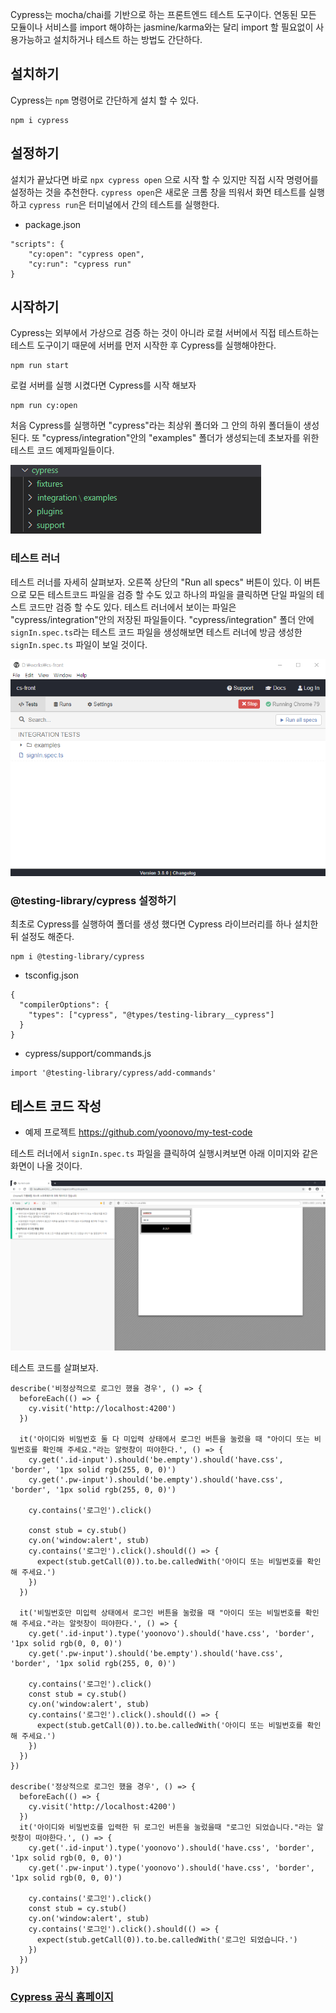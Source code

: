 Cypress는 mocha/chai를 기반으로 하는 프론트엔드 테스트 도구이다.
연동된 모든 모듈이나 서비스를 import 해야하는 jasmine/karma와는 달리 import 할 필요없이 사용가능하고 설치하거나 테스트 하는 방법도 간단하다.

## 설치하기 

Cypress는 `npm` 명령어로 간단하게 설치 할 수 있다.

```
npm i cypress
```

## 설정하기 

설치가 끝났다면 바로 `npx cypress open` 으로 시작 할 수 있지만 직접 시작 명령어를 설정하는 것을 추천한다.
`cypress open`은 새로운 크롬 창을 띄워서 화면 테스트를 실행하고 `cypress run`은 터미널에서 간의  테스트를 실행한다. 

* package.json
```
"scripts": {
    "cy:open": "cypress open",
    "cy:run": "cypress run"
}
```

## 시작하기

Cypress는 외부에서 가상으로 검증 하는 것이 아니라 로컬 서버에서 직접 테스트하는 테스트 도구이기 때문에 서버를 먼저 시작한 후 Cypress를 실행해야한다.

```
npm run start
```
로컬 서버를 실행 시켰다면 Cypress를 시작 해보자
```
npm run cy:open
```

처음 Cypress를 실행하면 "cypress"라는 최상위 폴더와 그 안의 하위 폴더들이 생성된다.
또 "cypress/integration"안의 "examples" 폴더가 생성되는데 초보자를 위한 테스트 코드 예제파일들이다.

![cypress_05.png](./src/assets/images/cypress_05.png)

### 테스트 러너
테스트 러너를 자세히 살펴보자.
오른쪽 상단의 "Run all specs" 버튼이 있다. 이 버튼으로 모든 테스트코드 파일을 검증 할 수도 있고 하나의 파일을 클릭하면 단일 파일의 테스트 코드만 검증 할 수도 있다. 
테스트 러너에서 보이는 파일은 "cypress/integration"안의 저장된 파일들이다.
"cypress/integration" 폴더 안에 `signIn.spec.ts`라는 테스트 코드 파일을 생성해보면 테스트 러너에 방금 생성한 `signIn.spec.ts` 파일이 보일 것이다.

![cypress_02.png](./src/assets/images/cypress_02.png)


### @testing-library/cypress 설정하기
최초로 Cypress를 실행하여 폴더를 생성 했다면  Cypress 라이브러리를 하나 설치한 뒤 설정도 해준다. 

```
npm i @testing-library/cypress
```
* tsconfig.json

```
{
  "compilerOptions": {
    "types": ["cypress", "@types/testing-library__cypress"]
  }
}
```

* cypress/support/commands.js
```
import '@testing-library/cypress/add-commands'
```

## 테스트 코드 작성

- 예제 프로젝트 https://github.com/yoonovo/my-test-code

테스트 러너에서  `signIn.spec.ts` 파일을 클릭하여 실행시켜보면 아래 이미지와 같은 화면이 나올 것이다.

![cypress_03.png](./src/assets/images/cypress_03.png)

테스트 코드를 살펴보자.
``` 
describe('비정상적으로 로그인 했을 경우', () => {
  beforeEach(() => {
    cy.visit('http://localhost:4200')
  })

  it('아이디와 비밀번호 둘 다 미입력 상태에서 로그인 버튼을 눌렀을 때 "아이디 또는 비밀번호를 확인해 주세요."라는 알럿창이 떠야한다.', () => {
    cy.get('.id-input').should('be.empty').should('have.css', 'border', '1px solid rgb(255, 0, 0)')
    cy.get('.pw-input').should('be.empty').should('have.css', 'border', '1px solid rgb(255, 0, 0)')

    cy.contains('로그인').click()

    const stub = cy.stub()
    cy.on('window:alert', stub)
    cy.contains('로그인').click().should(() => {
      expect(stub.getCall(0)).to.be.calledWith('아이디 또는 비밀번호를 확인해 주세요.')      
    })
  })

  it('비밀번호만 미입력 상태에서 로그인 버튼을 눌렀을 때 "아이디 또는 비밀번호를 확인해 주세요."라는 알럿창이 떠야한다.', () => {
    cy.get('.id-input').type('yoonovo').should('have.css', 'border', '1px solid rgb(0, 0, 0)')
    cy.get('.pw-input').should('be.empty').should('have.css', 'border', '1px solid rgb(255, 0, 0)')

    cy.contains('로그인').click()
    const stub = cy.stub()
    cy.on('window:alert', stub)
    cy.contains('로그인').click().should(() => {
      expect(stub.getCall(0)).to.be.calledWith('아이디 또는 비밀번호를 확인해 주세요.')      
    })
  })
})

describe('정상적으로 로그인 했을 경우', () => {
  beforeEach(() => {
    cy.visit('http://localhost:4200')
  })
  it('아이디와 비밀번호를 입력한 뒤 로그인 버튼을 눌렀을때 "로그인 되었습니다."라는 알럿창이 떠야한다.', () => {
    cy.get('.id-input').type('yoonovo').should('have.css', 'border', '1px solid rgb(0, 0, 0)')
    cy.get('.pw-input').type('yoonovo').should('have.css', 'border', '1px solid rgb(0, 0, 0)')

    cy.contains('로그인').click()
    const stub = cy.stub()
    cy.on('window:alert', stub)
    cy.contains('로그인').click().should(() => {
      expect(stub.getCall(0)).to.be.calledWith('로그인 되었습니다.')      
    })
  })
})
```

### [Cypress 공식 홈페이지](https://www.cypress.io/)